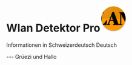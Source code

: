 # Wlan Detektor Pro<img src="./app/src/main/res/mipmap-xxhdpi/ic_launcher.png" height=70 alt="WLAN Detektor Pro" />
<p>Informationen in Schweizerdeutsch Deutsch</p>
---
Grüezi und Hallo

